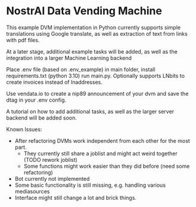 # NostrAI Data Vending Machine

This example DVM implementation in Python currently supports simple translations using Google translate, as well as extraction of text from links with pdf files.

At a later stage, additional example tasks will be added, as well as the integration into a larger Machine Learning backend 


Place .env file (based on .env_example) in main folder, install requirements.txt (python 3.10) run main.py. Optionally supports LNbits to create invoices instead of lnaddresses.

Use vendata.io to create a nip89 announcement of your dvm and save the dtag in your .env config.

A tutorial on how to add additional tasks, as well as the larger server backend will be added soon. 

Known Issues:
- After refactoring DVMs work independent from each other for the most part.
  - They currently still share a joblist and might act weird together (TODO rework joblist) 
  - Some functions might work easier than they did before (need some refactoring)
- Bot currently not implemented
- Some basic functionality is still missing, e.g. handling various mediasources
- Interface might still change a lot and brick things.
